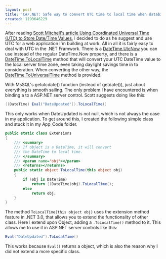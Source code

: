 ```yaml
---
layout: post
title: 'C#/.NET: Safe way to convert UTC time to local time when databinding'
created: 1193646229
---
```

After reading [Scott Mitchell's article Using Coordinated Universal Time (UTC) to Store Date/Time Values](http://aspnet.4guysfromrolla.com/articles/081507-1.aspx), I decided to do as he suggest and use UTC for a web application I'm building at work. All in all it is fairly easy to deal with UTC in the .NET Framwork. There is a [DateTime.UtcNow](http://msdn2.microsoft.com/en-us/library/system.datetime.utcnow.aspx) you can use instead of the regular DateTime.Now property, and there is a [DateTime.ToLocalTime](http://msdn2.microsoft.com/en-us/library/system.datetime.tolocaltime.aspx) method that will convert your UTC DateTime value to the local server time zone, even taking daylight savings time in to consideration. When converting the other way, the [DateTime.ToUniversalTime](http://msdn2.microsoft.com/en-us/library/system.datetime.touniversaltime.aspx) method is provided.

With MsSQL's getutcdate() function (instead of getdate()), just about everything is smooth sailing. The only problem I have encountered is when binding a to a ASP.NET server control. Scott suggests doing like this:

```csharp
((DateTime) Eval("DateUpdated")).ToLocalTime()
```

This only works when DateUpdated is not null, which is not always the case in my application. To get around this, I created the following simple class and stuck it in my App_Code folder.

```csharp
public static class Extensions
{
    /// <summary>
    /// If object is a DateTime, it will convert
    /// the DateTime to local time.
    /// </summary>
    /// <param name="obj"></param>
    /// <returns></returns>
    public static object ToLocalTime(this object obj)
    {
        if (obj is DateTime)
            return ((DateTime)obj).ToLocalTime();
        else
            return obj;
    }
}
```

The method `ToLocalTime(this object obj)` uses the extension method feature in .NET 3.0, that allows you to extend the functionality of other class. Here I extend upon Object, adding a `.ToLocalTime()` method to it. This allows me to use it in ASP.NET server controls like this:

```csharp
Eval("DateUpdated").ToLocalTime()
```

This works because `Eval()` returns a object, which is also the reason why I did not extend a more specific class.

